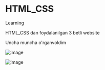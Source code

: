 # HTML_CSS
Learning

HTML_CSS dan foydalanilgan 3 betli website

Uncha muncha o'rganvoldim


![image](https://user-images.githubusercontent.com/107931170/210029706-8dcad39a-07d0-440b-843f-ae61d1124d14.png)


![image](https://user-images.githubusercontent.com/107931170/210113217-5b34b86a-f373-4bf7-a08f-fca115338a14.png)

